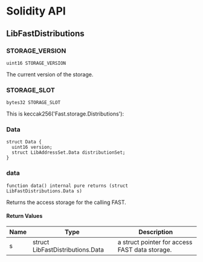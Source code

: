 # Solidity API

## LibFastDistributions

### STORAGE_VERSION

```solidity
uint16 STORAGE_VERSION
```

The current version of the storage.

### STORAGE_SLOT

```solidity
bytes32 STORAGE_SLOT
```

This is keccak256('Fast.storage.Distributions'):

### Data

```solidity
struct Data {
  uint16 version;
  struct LibAddressSet.Data distributionSet;
}
```

### data

```solidity
function data() internal pure returns (struct LibFastDistributions.Data s)
```

Returns the access storage for the calling FAST.

#### Return Values

| Name | Type | Description |
| ---- | ---- | ----------- |
| s | struct LibFastDistributions.Data | a struct pointer for access FAST data storage. |

